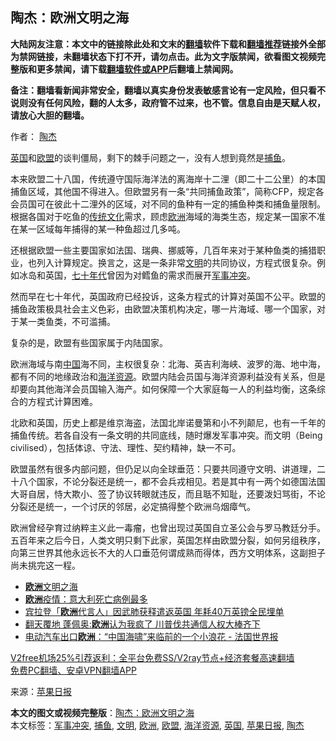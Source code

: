  <h2>陶杰：欧洲文明之海</h2> <p class="notice"><b>大陆网友注意：本文中的链接除此处和文末的<a href="https://github.com/bannedbook/fanqiang" >翻墙</a>软件下载和<a href="https://github.com/killgcd/justmysocks/blob/master/README.md">翻墙推荐</a>链接外全部为禁网链接，未翻墙状态下打不开，请勿点击。此为文字版禁闻，欲看图文视频完整版和更多禁闻，请下载<a href="https://github.com/bannedbook/fanqiang">翻墙软件或APP</a>后翻墙上禁闻网。</p><p>备注：翻墙看新闻非常安全，翻墙以真实身份发表敏感言论有一定风险，但只看不说则没有任何风险，翻的人太多，政府管不过来，也不管。信息自由是天赋人权，请放心大胆的翻墙。</b></p>  <div class="entry"> <p>作者： <a href="https://www.bannedbook.org/bnews/tag/%e9%99%b6%e6%9d%b0/" class="st_tag internal_tag" rel="tag" title="标签 陶杰 下的日志">陶杰</a></p> <p id="conimg"><a href="https://www.bannedbook.org/bnews/tag/%e8%8b%b1%e5%9b%bd/" class="st_tag internal_tag" rel="tag" title="标签 英国 下的日志">英国</a>和<a href="https://www.bannedbook.org/bnews/tag/%e6%ac%a7%e7%9b%9f/" class="st_tag internal_tag" rel="tag" title="标签 欧盟 下的日志">欧盟</a>的谈判僵局，剩下的棘手问题之一，没有人想到竟然是<a href="https://www.bannedbook.org/bnews/tag/%E6%8D%95%E9%B1%BC/" class="st_tag internal_tag" rel="tag" title="标签 捕鱼 下的日志">捕鱼</a>。</p> <p>本来欧盟二十八国，传统遵守国际海洋法的离海岸十二浬（即二十二公里）的本国捕鱼区域，其他国不得进入。但欧盟另有一条“共同捕鱼政策”，简称CFP，规定各会员国可在彼此十二浬外的区域，对不同的鱼种有一定的捕鱼种类和捕鱼量限制。根据各国对于吃鱼的<span class='wp_keywordlink_affiliate'><a href="https://www.bannedbook.org/bnews/tculture/" title="传统文化" target="_blank">传统文化</a></span>需求，顾虑<a href="https://www.bannedbook.org/bnews/tag/%e6%ac%a7%e6%b4%b2/" class="st_tag internal_tag" rel="tag" title="标签 欧洲 下的日志">欧洲</a>海域的海类生态，规定某一国家不准在某一区域每年捕得的某一种鱼超过几多吨。</p>  <p>还根据欧盟一些主要国家如法国、瑞典、挪威等，几百年来对于某种鱼类的捕猎职业，也列入计算规定。换言之，这是一条非常<a href="https://www.bannedbook.org/bnews/tag/%E6%96%87%E6%98%8E/" class="st_tag internal_tag" rel="tag" title="标签 文明 下的日志">文明</a>的共同协议，方程式很复杂。例如冰岛和英国，<span class='wp_keywordlink'><a href="https://www.bannedbook.org/forum2/topic1112.html" title="北島、李陀主編： 七十年代" target="_blank">七十年代</a></span>曾因为对鳕鱼的需求而展开<a href="https://www.bannedbook.org/bnews/tag/%E5%86%9B%E4%BA%8B%E5%86%B2%E7%AA%81/" class="st_tag internal_tag" rel="tag" title="标签 军事冲突 下的日志">军事冲突</a>。</p> <p>然而早在七十年代，英国政府已经投诉，这条方程式的计算对英国不公平。欧盟的捕鱼政策极具社会主义色彩，由欧盟决策机构决定，哪一片海域、哪一个国家，对于某一类鱼类，不可滥捕。</p> <p>复杂的是，欧盟有些国家属于内陆国家。</p>  <p>欧洲海域与南<span class='wp_keywordlink_affiliate'><a href="https://www.bannedbook.org/" title="中国" target="_blank">中国</a></span>海不同，主权很复杂：北海、英吉利海峡、波罗的海、地中海，都有不同的地缘政治和<a href="https://www.bannedbook.org/bnews/tag/%E6%B5%B7%E6%B4%8B%E8%B5%84%E6%BA%90/" class="st_tag internal_tag" rel="tag" title="标签 海洋资源 下的日志">海洋资源</a>。欧盟内陆会员国与海洋资源利益没有关系，但是却要向其他海洋会员国输入海产。如何保障一个大家庭每一人的利益均衡，这条综合的方程式计算困难。</p> <p>北欧和英国，历史上都是维京海盗，法国北岸诺曼第和小不列颠尼，也有一千年的捕鱼传统。若各自没有一条文明的共同底线，随时爆发军事冲突。而文明（Being civilised），包括体谅、守法、理性、契约精神，缺一不可。</p> <p>欧盟虽然有很多内部问题，但仍足以向全球垂范：只要共同遵守文明、讲道理，二十八个国家，不论分裂还是统一，都不会兵戎相见。若是其中有一两个如德国法国大哥自居，恃大欺小、签了协议转眼就违反，而且聒不知耻，还要泼妇骂街，不论分裂还是统一，一个讨厌的邻居，必定搞得整个欧洲乌烟瘴气。</p>  <p>欧洲曾经孕育过纳粹主义此一毒瘤，也曾出现过英国自立圣公会与罗马教廷分手。五百年来之后今日，人类文明只剩下此家，英国怎样由欧盟分裂，如何另组秩序，向第三世界其他永远长不大的人口垂范何谓成熟而得体，西方文明体系，这副担子尚未挑完这一程。</p> <ul class='op-related-articles' title='相关阅读'> <li><a href='https://www.bannedbook.org/bnews/ssgc/20201215/1448322.html' target='_blank'><b>欧洲</b>文明之海</a></li> <li><a href='https://www.bannedbook.org/bnews/baitai/20201215/1448137.html' target='_blank'><b>欧洲</b>疫情：意大利死亡病例最多</a></li> <li><a href='https://www.bannedbook.org/bnews/worldnews/20201214/1447394.html' target='_blank'>宾拉登「<b>欧洲</b>代言人」因武肺获释遣返英国 年耗40万英镑全民埋单</a></li> <li><a href='https://www.bannedbook.org/bnews/cbnews/20201212/1446085.html' target='_blank'>翻天覆地 蓬佩奥:<b>欧洲</b>认为我疯了 川普伐共通信人权大棒齐下</a></li> <li><a href='https://www.bannedbook.org/bnews/headline/20201210/1445017.html' target='_blank'>电动汽车出口<b>欧洲</b>：“中国海啸”来临前的一个小浪花 - 法国世界报</a></li> </ul> <p class="texttj"> <a href="https://www.bannedbook.org/forum23/topic22702.html" target="_blank">V2free机场25%引荐返利：全平台免费SS/V2ray节点+经济套餐高速翻墙</a><br/> <a href="https://github.com/bannedbook/fanqiang/wiki/%E7%A6%81%E9%97%BB%E7%BD%91%E5%AE%89%E5%8D%93%E7%BF%BB%E5%A2%99%E6%96%B0%E9%97%BBAPP" target="_blank">免费PC翻墙、安卓VPN翻墙APP</a></p><p> 来源：<a href="https://www.bannedbook.org/bnews/tag/%e8%8b%b9%e6%9e%9c%e6%97%a5%e6%8a%a5/" class="st_tag internal_tag" rel="tag" title="标签 苹果日报 下的日志">苹果日报</a> </p><a name='sharetosocial'></a>       <div><b>本文的图文或视频完整版</b>：<a href='https://www.bannedbook.org/bnews/comments/20201216/1448659.html'>陶杰：欧洲文明之海</a></div>  </div><!--END ENTRY--> <div class="postfooter"> <div>本文标签：<a href="https://www.bannedbook.org/bnews/tag/%E5%86%9B%E4%BA%8B%E5%86%B2%E7%AA%81/" rel="tag">军事冲突</a>, <a href="https://www.bannedbook.org/bnews/tag/%E6%8D%95%E9%B1%BC/" rel="tag">捕鱼</a>, <a href="https://www.bannedbook.org/bnews/tag/%E6%96%87%E6%98%8E/" rel="tag">文明</a>, <a href="https://www.bannedbook.org/bnews/tag/%e6%ac%a7%e6%b4%b2/" rel="tag">欧洲</a>, <a href="https://www.bannedbook.org/bnews/tag/%e6%ac%a7%e7%9b%9f/" rel="tag">欧盟</a>, <a href="https://www.bannedbook.org/bnews/tag/%E6%B5%B7%E6%B4%8B%E8%B5%84%E6%BA%90/" rel="tag">海洋资源</a>, <a href="https://www.bannedbook.org/bnews/tag/%e8%8b%b1%e5%9b%bd/" rel="tag">英国</a>, <a href="https://www.bannedbook.org/bnews/tag/%e8%8b%b9%e6%9e%9c%e6%97%a5%e6%8a%a5/" rel="tag">苹果日报</a>, <a href="https://www.bannedbook.org/bnews/tag/%e9%99%b6%e6%9d%b0/" rel="tag">陶杰</a></div>  </div><!--END POSTFOOTER--> 